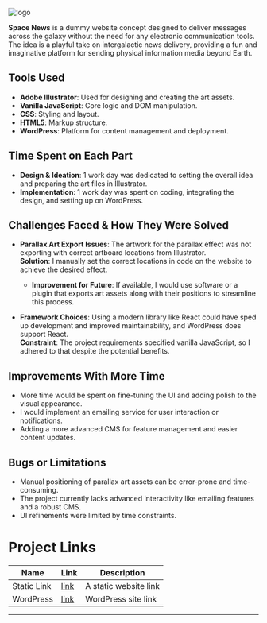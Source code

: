 ![logo](https://github.com/user-attachments/assets/5c16b60a-fada-413a-8d76-02c8ef1864ac)


**Space News** is a dummy website concept designed to deliver messages across the galaxy without the need for any electronic communication tools. The idea is a playful take on intergalactic news delivery, providing a fun and imaginative platform for sending physical information media  beyond Earth.

## Tools Used

- **Adobe Illustrator**: Used for designing and creating the art assets.
- **Vanilla JavaScript**: Core logic and DOM manipulation.
- **CSS**: Styling and layout.
- **HTML5**: Markup structure.
- **WordPress**: Platform for content management and deployment.

## Time Spent on Each Part

- **Design & Ideation**: 1 work day was dedicated to setting the overall idea and preparing the art files in Illustrator.
- **Implementation**: 1 work day was spent on coding, integrating the design, and setting up on WordPress.

## Challenges Faced & How They Were Solved

- **Parallax Art Export Issues**: The artwork for the parallax effect was not exporting with correct artboard locations from Illustrator.  
  **Solution**: I manually set the correct locations in code on the website to achieve the desired effect.
  - **Improvement for Future**: If available, I would use software or a plugin that exports art assets along with their positions to streamline this process.

- **Framework Choices**: Using a modern library like React could have sped up development and improved maintainability, and WordPress does support React.  
  **Constraint**: The project requirements specified vanilla JavaScript, so I adhered to that despite the potential benefits.

## Improvements With More Time

- More time would be spent on fine-tuning the UI and adding polish to the visual appearance.
- I would implement an emailing service for user interaction or notifications.
- Adding a more advanced CMS for feature management and easier content updates.

## Bugs or Limitations

- Manual positioning of parallax art assets can be error-prone and time-consuming.
- The project currently lacks advanced interactivity like emailing features and a robust CMS.
- UI refinements were limited by time constraints.

# Project Links

| Name          | Link                              | Description            |
|---------------|-----------------------------------|------------------------|
| Static Link   | [link]([https://example.com](https://melsayedgit.github.io/space-new))  | A static website link  |
| WordPress     | [link](https://yourwordpresssite.com) | WordPress site link    |
---
